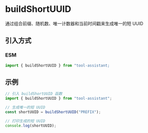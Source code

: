 # buildShortUUID

通过组合前缀、随机数、唯一计数器和当前时间戳来生成唯一的短 UUID

## 引入方式

<!-- ### CJS

```javascript
const { buildShortUUID } = require("tool-assistant");
``` -->

### ESM

```javascript
import { buildShortUUID } from "tool-assistant;
```

## 示例

```javascript
// 引入 buildShortUUID 函数
import { buildShortUUID } from "tool-assistant";

// 生成唯一的短 UUID
const shortUUID = buildShortUUID("PREFIX");

// 打印生成的短 UUID
console.log(shortUUID);
```
